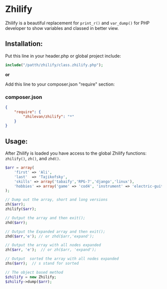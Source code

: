 Zhilify
=====

Zhilify is a beautiful replacement for `print_r()` and `var_dump()` for PHP developer to show variables
and classed in better view.

Installation:
-------------
Put this line in your header.php or global project include:

~~~PHP
include("/patth/zhilify/class.zhilify.php");
~~~

**or**

Add this line to your composer.json "require" section:

### composer.json
```json
{
	"require": {
		"zhilevan/zhilify": "*"
	}
}
```

Usage:
------
After Zhilify is loaded you have access to the global Zhilify functions: `zhilify()`, `zh()`, and `zhd()`.

```php
$arr = array(
	'first' => 'Ali',
	'last'  => 'Tajikofsky',
	'skills' => array('tabaify','RPG-7','django','linux'),
	'hobbies' => array('game' => 'cod4', 'instrument' => 'electric-guitar'),
);

// Dump out the array, short and long versions
zh($arr);
zhilify($arr);

// Output the array and then exit();
zhd($arr);

// Output the Expanded array and then exit();
zhd($arr,'e'); // or zhd($arr,'expand'); 

// Output the array with all nodes expanded
zh($arr, 'e');  // or zh($arr, 'expand');

// Output  sorted the array with all nodes expanded
zhs($arr);  // s stand for sorted

// The object based method
$zhilify = new Zhilify;
$zhilify->dump($arr);
```

